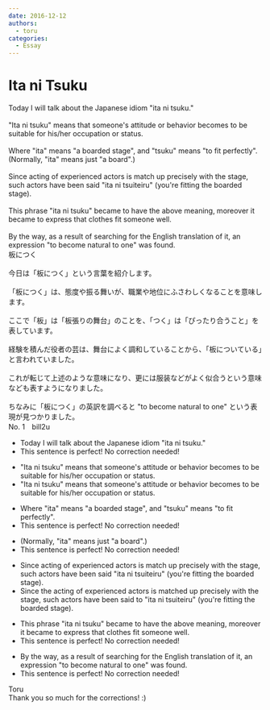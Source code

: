 ```yaml
---
date: 2016-12-12
authors:
  - toru
categories:
  - Essay
---
```


<h1 id="subject_show">Ita ni Tsuku</h1>
<div class="date" hidden>Dec 12, 2016 00:41</div>
<div id="post"><div id="body_show_ori">
Today I will talk about the Japanese idiom "ita ni tsuku."<br/><br/>"Ita ni tsuku" means that someone's attitude or behavior becomes to be suitable for his/her occupation or status.<br/><br/>Where "ita" means "a boarded stage", and "tsuku" means "to fit perfectly".<br/>(Normally, "ita" means just "a board".)<br/><br/>Since acting of experienced actors is match up precisely with the stage, such actors have been said "ita ni tsuiteiru" (you're fitting the boarded stage).<br/><br/>This phrase "ita ni tsuku" became to have the above meaning, moreover it became to express that clothes fit someone well.<br/><br/>By the way, as a result of searching for the English translation of it, an expression "to become natural to one" was found.
</div></div>

<!-- more -->

<div id="post_ja"><div id="body_show_mo">
板につく<br/><br/>今日は「板につく」という言葉を紹介します。<br/><br/>「板につく」は、態度や振る舞いが、職業や地位にふさわしくなることを意味します。<br/><br/>ここで「板」は「板張りの舞台」のことを、「つく」は「ぴったり合うこと」を表しています。<br/><br/>経験を積んだ役者の芸は、舞台によく調和していることから、「板についている」と言われていました。<br/><br/>これが転じて上述のような意味になり、更には服装などがよく似合うという意味なども表すようになりました。<br/><br/>ちなみに「板につく」の英訳を調べると "to become natural to one" という表現が見つかりました。
</div></div>
<div id="block"><div class="first_name"> No. 1　<span class="just_name">bill2u</span></div><div id="block2">
<ul class="correction_field">
<li class="incorrect">Today I will talk about the Japanese idiom "ita ni tsuku."</li>
<li class="corrected perfect">This sentence is perfect! No correction needed!</li>
</ul>
<ul class="correction_field">
<li class="incorrect">"Ita ni tsuku" means that someone's attitude or behavior becomes to be suitable for his/her occupation or status.</li>
<li class="corrected correct">
"Ita ni tsuku" means that someone's attitude or behavior becomes <span class="sline">to be</span> suitable for his/her occupation or status.
</li>
</ul>
<ul class="correction_field">
<li class="incorrect">Where "ita" means "a boarded stage", and "tsuku" means "to fit perfectly".</li>
<li class="corrected perfect">This sentence is perfect! No correction needed!</li>
</ul>
<ul class="correction_field">
<li class="incorrect">(Normally, "ita" means just "a board".)</li>
<li class="corrected perfect">This sentence is perfect! No correction needed!</li>
</ul>
<ul class="correction_field">
<li class="incorrect">Since acting of experienced actors is match up precisely with the stage, such actors have been said "ita ni tsuiteiru" (you're fitting the boarded stage).</li>
<li class="corrected correct">
Since <span class="f_red">the </span>acting of experienced actors is match<span class="f_red">ed</span> up precisely with the stage, such actors have been said <span class="f_red">to</span> "ita ni tsuiteiru" (you're fitting the boarded stage).
</li>
</ul>
<ul class="correction_field">
<li class="incorrect">This phrase "ita ni tsuku" became to have the above meaning, moreover it became to express that clothes fit someone well.</li>
<li class="corrected perfect">This sentence is perfect! No correction needed!</li>
</ul>
<ul class="correction_field">
<li class="incorrect">By the way, as a result of searching for the English translation of it, an expression "to become natural to one" was found.</li>
<li class="corrected perfect">This sentence is perfect! No correction needed!</li>
</ul>
</div><div class="name"><span class="just_name">Toru</span><br>
Thank you so much for the corrections! :)
</div>
</div>
